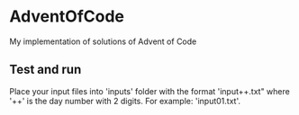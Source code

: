 # AdventOfCode
My implementation of solutions of Advent of Code

## Test and run
Place your input files into 'inputs' folder with the format 'input++.txt" where '++' is the day number with 2 digits. For example: 'input01.txt'.

